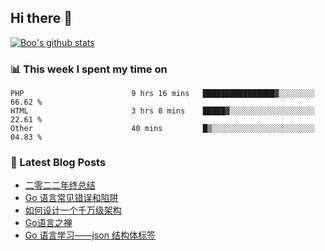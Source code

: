 ## Hi there 👋

[![Boo's github stats](https://github-readme-stats.vercel.app/api?username=0xAiKang)](https://github.com/anuraghazra/github-readme-stats)

<!-- [![Most Used Langs](https://github-readme-stats.vercel.app/api/top-langs/?username=0xAiKang)](https://github.com/anuraghazra/github-readme-stats) -->

### 📊 This week I spent my time on
<!--START_SECTION:waka-->

```text
PHP                        9 hrs 16 mins   ████████████████▓░░░░░░░░   66.62 %
HTML                       3 hrs 8 mins    █████▓░░░░░░░░░░░░░░░░░░░   22.61 %
Other                      40 mins         █▒░░░░░░░░░░░░░░░░░░░░░░░   04.83 %
```

<!--END_SECTION:waka-->

### 📕 Latest Blog Posts
<!-- BLOG-POST-LIST:START -->
- [二零二二年终总结](https://www.0x2beace.com/2022-year-end-summary/)
- [Go 语言常见错误和陷阱](https://www.0x2beace.com/gotchas-and-common-mistakes-in-go-golang/)
- [如何设计一个千万级架构](https://www.0x2beace.com/how-to-design-a-tens-of-millions-of-architecture/)
- [Go语言之禅](https://www.0x2beace.com/the-en-of-go/)
- [Go 语言学习——json 结构体标签](https://www.0x2beace.com/go-language-study-notes-json-structure-tag/)
<!-- BLOG-POST-LIST:END -->

